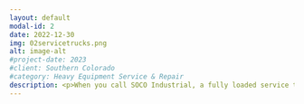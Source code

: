```yaml
---
layout: default
modal-id: 2
date: 2022-12-30
img: 02servicetrucks.png
alt: image-alt
#project-date: 2023
#client: Southern Colorado
#category: Heavy Equipment Service & Repair
description: <p>When you call SOCO Industrial, a fully loaded service truck and a qualified technician will be dispatched to your job site. Our truck is equipped with a generator, welder, torch, tools, inventory, and oil exchanging equipment to perform repairs. Soon we will have hose crimping equipment as well. Follow us on <a href="https://twitter.com/socoindustrial">Twitter</a> or <a href="https://www.facebook.com/socoindustrial">Facebook</a> to stay up to date.</p><p>We can swap out cylinders, valves, pumps, motors, pneumatic components, electrical components, and more.</p><p>We can troubleshoot your hydraulic, pneumatic, or electrical systems and identify the root cause of the issue and preform the fix. We also offer preventative maintenance scheduling to keep the filters and fluids in your equipment at peak performance.</p> <p>We do charge a travel fee for some areas in our territory to help recoup costs associated with fuel, insurance, vehicle maintenance, tires, and the technician's time. Check our Service Area section of the website for more travel fee details.</p>
---
```

